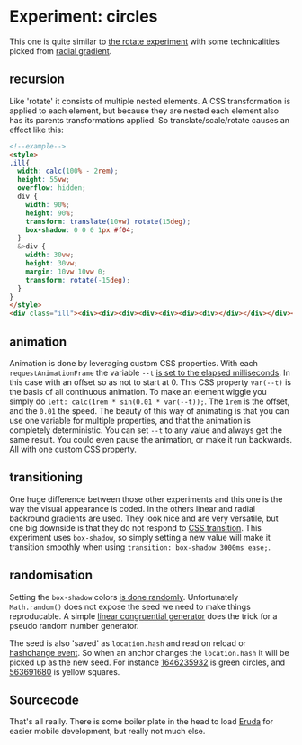 <!--
  date: 2025-08-07
  modified: 2025-08-07
  slug: experiment-circles
  type: post
  categories: code, JavaScript
  tags: cool shit
  thumbnail: experiments/Screenshot_20250807-205419.jpg
  description: Recursive CSS
  related: experiment-*
-->

# Experiment: circles

This one is quite similar to [the rotate experiment](/experiment-rotate) with some technicalities picked from [radial gradient](/experiment-radialgradient).


## recursion

Like 'rotate' it consists of multiple nested elements.
A CSS transformation is applied to each element, but because they are nested each element also has its parents transformations applied. So translate/scale/rotate causes an effect like this:

```html
<!--example-->
<style>
.ill{
  width: calc(100% - 2rem);
  height: 55vw;
  overflow: hidden;
  div {
    width: 90%;
    height: 90%;
    transform: translate(10vw) rotate(15deg);
    box-shadow: 0 0 0 1px #f04;
  }
  &>div {
    width: 30vw;
    height: 30vw;
    margin: 10vw 10vw 0;
    transform: rotate(-15deg);
  }
}
</style>
<div class="ill"><div><div><div><div><div><div><div></div></div></div></div></div></div></div></div>
```


## animation

Animation is done by leveraging custom CSS properties. With each `requestAnimationFrame` the variable `--t` [is set to the elapsed milliseconds](#code-0-animate). In this case with an offset so as not to start at 0.
This CSS property `var(--t)` is the basis of all continuous animation. To make an element wiggle you simply do `left: calc(1rem * sin(0.01 * var(--t));`. The `1rem` is the offset, and the `0.01` the speed.
The beauty of this way of animating is that you can use one variable for multiple properties, and that the animation is completely deterministic. You can set `--t` to any value and always get the same result. You could even pause the animation, or make it run backwards. All with one custom CSS property.


## transitioning

One huge difference between those other experiments and this one is the way the visual appearance is coded. In the others linear and radial backround gradients are used. They look nice and are very versatile, but one big downside is that they do not respond to [CSS transition](https://developer.mozilla.org/en-US/docs/Web/CSS/transition). This experiment uses `box-shadow`, so simply setting a new value will make it transition smoothly when using `transition: box-shadow 3000ms ease;`.


## randomisation

Setting the `box-shadow` colors [is done randomly](#code-0-randomColor). Unfortunately `Math.random()` does not expose the seed we need to make things reproducable. A simple [linear congruential generator](#code-0-random) does the trick for a pseudo random number generator.

The seed is also 'saved' as `location.hash` and read on reload or [hashchange event](#code-0-onHashChange). So when an anchor changes the `location.hash` it will be picked up as the new seed.
For instance [1646235932](#1646235932) is green circles, and [563691680](#563691680) is yellow squares.


## Sourcecode

That's all really. There is some boiler plate in the head to load [Eruda](https://eruda.liriliri.io/) for easier mobile development, but really not much else.

<pre line-numbers><code data-language="html" data-src="/static/html/circles.html"></code></pre>


